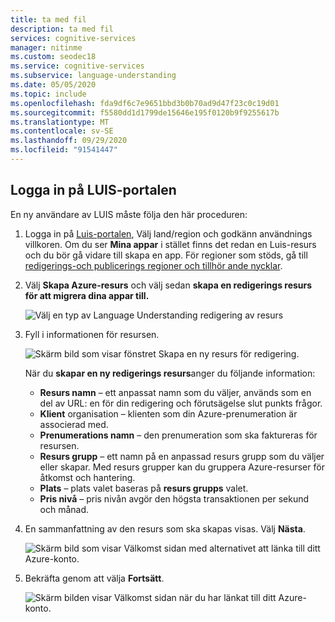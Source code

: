 ```yaml
---
title: ta med fil
description: ta med fil
services: cognitive-services
manager: nitinme
ms.custom: seodec18
ms.service: cognitive-services
ms.subservice: language-understanding
ms.date: 05/05/2020
ms.topic: include
ms.openlocfilehash: fda9df6c7e9651bbd3b0b70ad9d47f23c0c19d01
ms.sourcegitcommit: f5580dd1d1799de15646e195f0120b9f9255617b
ms.translationtype: MT
ms.contentlocale: sv-SE
ms.lasthandoff: 09/29/2020
ms.locfileid: "91541447"
---
```

## <a name="sign-in-to-luis-portal"></a>Logga in på LUIS-portalen

En ny användare av LUIS måste följa den här proceduren:

1. Logga in på [Luis-portalen](https://www.luis.ai), Välj land/region och godkänn användnings villkoren. Om du ser **Mina appar** i stället finns det redan en Luis-resurs och du bör gå vidare till skapa en app. För regioner som stöds, gå till [redigerings-och publicerings regioner och tillhör ande nycklar](https://docs.microsoft.com/azure/cognitive-services/luis/luis-reference-regions).

1. Välj **Skapa Azure-resurs** och välj sedan **skapa en redigerings resurs för att migrera dina appar till.**

    ![Välj en typ av Language Understanding redigering av resurs](../media/luis-how-to-azure-subscription/sign-in-create-resource.png)

1. Fyll i informationen för resursen.

    ![Skärm bild som visar fönstret Skapa en ny resurs för redigering.](../media/migrate-authoring-key/choose-authoring-resource-form.png)

    När du **skapar en ny redigerings resurs**anger du följande information:

    * **Resurs namn** – ett anpassat namn som du väljer, används som en del av URL: en för din redigering och förutsägelse slut punkts frågor.
    * **Klient** organisation – klienten som din Azure-prenumeration är associerad med.
    * **Prenumerations namn** – den prenumeration som ska faktureras för resursen.
    * **Resurs grupp** – ett namn på en anpassad resurs grupp som du väljer eller skapar. Med resurs grupper kan du gruppera Azure-resurser för åtkomst och hantering.
    * **Plats** – plats valet baseras på **resurs grupps** valet.
    * **Pris nivå** – pris nivån avgör den högsta transaktionen per sekund och månad.

1. En sammanfattning av den resurs som ska skapas visas. Välj **Nästa**.

    ![Skärm bild som visar Välkomst sidan med alternativet att länka till ditt Azure-konto.](../media/sign-in/sign-in-confirm-key-selection.png)

1. Bekräfta genom att välja **Fortsätt**.

    ![Skärm bilden visar Välkomst sidan när du har länkat till ditt Azure-konto.](../media/sign-in/sign-in-confirm-continue.png)
